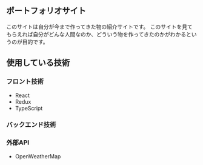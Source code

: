 ## ポートフォリオサイト

このサイトは自分が今まで作ってきた物の紹介サイトです。
このサイトを見てもらえれば自分がどんな人間なのか、どういう物を作ってきたのかがわかるというのが目的です。

## 使用している技術

### フロント技術

* React
* Redux
* TypeScript

### バックエンド技術


### 外部API

* OpenWeatherMap